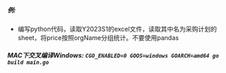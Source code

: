 ##### 例: 
- 编写python代码，读取Y2023S1的excel文件，读取其中名为采购计划的sheet，将price按照orgName分组统计。不要使用pandas


##### MAC下交叉编译Windows: ```CGO_ENABLED=0 GOOS=windows GOARCH=amd64 go build main.go```